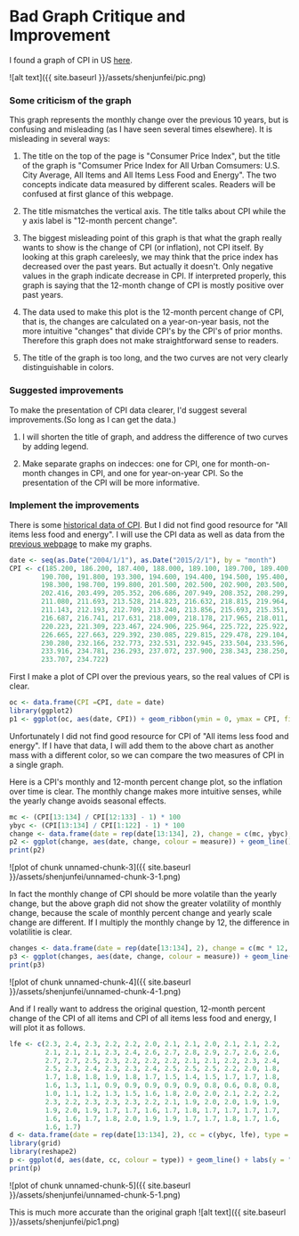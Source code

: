 Bad Graph Critique and Improvement
===========================================

I found a graph of CPI in US [here](http://data.bls.gov/pdq/SurveyOutputServlet?request_action=wh&graph_name=CU_cpibrief).

![alt text]({{ site.baseurl }}/assets/shenjunfei/pic.png)

### Some criticism of the graph
This graph represents the monthly change over the previous 10 years, but is confusing and misleading (as I have seen several times elsewhere).
It is misleading in several ways:

1. The title on the top of the page is "Consumer Price Index", but the title of the graph is "Comsumer Price Index for All Urban Comsumers: U.S. City Average, All Items and All Items Less Food and Energy". The two concepts indicate data measured by different scales. Readers will be confused at first glance of this webpage.

2. The title mismatches the vertical axis. The title talks about CPI while the y axis label is "12-month percent change".

3. The biggest misleading point of this graph is that what the graph really wants to show is the change of CPI (or inflation), not CPI itself. By looking at this graph careleesly, we may think that the price index has decreased over the past years. But actually it doesn't. Only negative values in the graph indicate decrease in CPI. If interpreted properly, this graph is saying that the 12-month change of CPI is mostly positive over past years.

4. The data used to make this plot is the 12-month percent change of CPI, that is, the changes are calculated on a year-on-year basis, not the more intuitive "changes" that divide CPI's by the CPI's of prior months. Therefore this graph does not make straightforward sense to readers.

5. The title of the graph is too long, and the two curves are not very clearly distinguishable in colors.

### Suggested improvements
To make the presentation of CPI data clearer, I'd suggest several improvements.(So long as I can get the data.)

1. I will shorten the title of graph, and address the difference of two curves by adding legend.

2. Make separate graphs on indecces: one for CPI, one for month-on-month changes in CPI, and one for year-on-year CPI. So the presentation of the CPI will be more informative.

### Implement the improvements
There is some [historical data of CPI](http://inflationdata.com/Inflation/Consumer_Price_Index/HistoricalCPI.aspx?reloaded=true). But I did not find good resource for "All items less food and energy". I will use the CPI data as well as data from the [previous webpage](http://data.bls.gov/pdq/SurveyOutputServlet?request_action=wh&graph_name=CU_cpibrief) to make my graphs.


```r
date <- seq(as.Date("2004/1/1"), as.Date("2015/2/1"), by = "month")
CPI <- c(185.200, 186.200, 187.400, 188.000, 189.100, 189.700, 189.400, 189.500, 189.900, 190.900, 191.000, 190.300,
        190.700, 191.800, 193.300, 194.600, 194.400, 194.500, 195.400, 196.400, 198.800, 	199.200, 197.600, 196.800,
        198.300, 198.700, 199.800, 201.500, 202.500, 202.900, 203.500, 203.900, 202.900, 201.800, 201.500, 201.800,
        202.416, 203.499, 205.352, 206.686, 207.949, 208.352, 208.299, 207.917, 208.490, 208.936, 210.177, 210.036,
        211.080, 211.693, 213.528, 214.823, 216.632, 218.815, 219.964, 219.086, 218.783, 216.573, 212.425, 210.228,
        211.143, 212.193, 212.709, 213.240, 213.856, 215.693, 215.351, 215.834, 215.969, 216.177, 216.330, 215.949,
        216.687, 216.741, 217.631, 218.009, 218.178, 217.965, 218.011, 218.312, 218.439, 218.711, 218.803, 219.179,
        220.223, 221.309, 223.467, 224.906, 225.964, 225.722, 225.922, 226.545, 226.889, 226.421, 226.230, 225.672,
        226.665, 227.663, 229.392, 230.085, 229.815, 229.478, 229.104, 230.379, 231.407, 231.317, 230.221, 229.601,
        230.280, 232.166, 232.773, 232.531, 232.945, 233.504, 233.596, 233.877, 234.149, 233.546, 233.069, 233.049,
        233.916, 234.781, 236.293, 237.072, 237.900, 238.343, 238.250, 237.852, 238.031, 237.433, 236.151, 234.812,
        233.707, 234.722)
```

First I make a plot of CPI over the previous years, so the real values of CPI is clear.

```r
oc <- data.frame(CPI =CPI, date = date)
library(ggplot2)
p1 <- ggplot(oc, aes(date, CPI)) + geom_ribbon(ymin = 0, ymax = CPI, fill = "coral") + ggtitle("Consumer Price Index for All Urban Consumers") + theme(panel.grid.major = element_blank(), panel.grid.minor = element_blank(), panel.background = element_blank(), axis.line = element_line(colour = "black"))
```

Unfortunately I did not find good resource for CPI of "All items less food and energy". If I have that data, I will add them to the above chart as another mass with a different color, so we can compare the two measures of CPI in a single graph.

Here is a CPI's monthly and 12-month percent change plot, so the inflation over time is clear. The monthly change makes more intuitive senses, while the yearly change avoids seasonal effects. 

```r
mc <- (CPI[13:134] / CPI[12:133] - 1) * 100
ybyc <- (CPI[13:134] / CPI[1:122] - 1) * 100
change <- data.frame(date = rep(date[13:134], 2), change = c(mc, ybyc), measure = c(rep("Monthly change", 122), rep("Yearly change", 122)))
p2 <- ggplot(change, aes(date, change, colour = measure)) + geom_line() + labs(y = "percent change of CPI") + ggtitle("Consumer Price Index Change for All Urban Consumers") + geom_hline(aes(yintercept = 0))
print(p2)
```

![plot of chunk unnamed-chunk-3]({{ site.baseurl }}/assets/shenjunfei/unnamed-chunk-3-1.png) 

In fact the monthly change of CPI should be more volatile than the yearly change, but the above graph did not show the greater volatility of monthly change, because the scale of monthly percent change and yearly scale change are different. If I multiply the monthly change by 12, the difference in volatilitie is clear.

```r
changes <- data.frame(date = rep(date[13:134], 2), change = c(mc * 12, ybyc), measure = c(rep("Monthly change", 122), rep("Yearly change", 122)))
p3 <- ggplot(changes, aes(date, change, colour = measure)) + geom_line() + labs(y = "percent change of CPI") + ggtitle("Consumer Price Index Change for All Urban Consumers") + geom_hline(aes(yintercept = 0))
print(p3)
```

![plot of chunk unnamed-chunk-4]({{ site.baseurl }}/assets/shenjunfei/unnamed-chunk-4-1.png) 

And if I really want to address the original question, 12-month percent change of the CPI of all items and CPI of all items less food and energy, I will plot it as follows.

```r
lfe <- c(2.3, 2.4, 2.3, 2.2, 2.2, 2.0, 2.1, 2.1, 2.0, 2.1, 2.1, 2.2,
         2.1, 2.1, 2.1, 2.3, 2.4, 2.6, 2.7, 2.8, 2.9, 2.7, 2.6, 2.6,
         2.7, 2.7, 2.5, 2.3, 2.2, 2.2, 2.2, 2.1, 2.1, 2.2, 2.3, 2.4, 
         2.5, 2.3, 2.4, 2.3, 2.3, 2.4, 2.5, 2.5, 2.5, 2.2, 2.0, 1.8,
         1.7, 1.8, 1.8, 1.9, 1.8, 1.7, 1.5, 1.4, 1.5, 1.7, 1.7, 1.8,
         1.6, 1.3, 1.1, 0.9, 0.9, 0.9, 0.9, 0.9, 0.8, 0.6, 0.8, 0.8,
         1.0, 1.1, 1.2, 1.3, 1.5, 1.6, 1.8, 2.0, 2.0, 2.1, 2.2, 2.2,
         2.3, 2.2, 2.3, 2.3, 2.3, 2.2, 2.1, 1.9, 2.0, 2.0, 1.9, 1.9,
         1.9, 2.0, 1.9, 1.7, 1.7, 1.6, 1.7, 1.8, 1.7, 1.7, 1.7, 1.7,
         1.6, 1.6, 1.7, 1.8, 2.0, 1.9, 1.9, 1.7, 1.7, 1.8, 1.7, 1.6,
         1.6, 1.7)
d <- data.frame(date = rep(date[13:134], 2), cc = c(ybyc, lfe), type = c(rep("All_items", 122), rep("All_items_less_food_and_energy", 122)))
library(grid)
library(reshape2)
p <- ggplot(d, aes(date, cc, colour = type)) + geom_line() + labs(y = "12-month percent change") + ggtitle("Consumer Price Index Change for All Urban Consumers") + theme(plot.background=element_rect(fill="white"), plot.margin = unit(c(0.5, 0.5, 0.5, 0.5), "cm")) + scale_fill_continuous(guide = guide_legend()) + theme(legend.position="bottom") + geom_hline(aes(yintercept = 0))
print(p)
```

![plot of chunk unnamed-chunk-5]({{ site.baseurl }}/assets/shenjunfei/unnamed-chunk-5-1.png) 

This is much more accurate than the original graph
![alt text]({{ site.baseurl }}/assets/shenjunfei/pic1.png)
